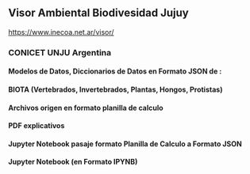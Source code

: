 ## Visor Ambiental Biodivesidad Jujuy
https://www.inecoa.net.ar/visor/
### CONICET UNJU Argentina
#### Modelos de Datos, Diccionarios de Datos en Formato JSON de :
#### BIOTA (Vertebrados, Invertebrados, Plantas, Hongos, Protistas)
#### Archivos origen en formato planilla de calculo
#### PDF explicativos
#### Jupyter Notebook pasaje formato Planilla de Calculo a Formato JSON
#### Jupyter Notebook (en Formato IPYNB) 
